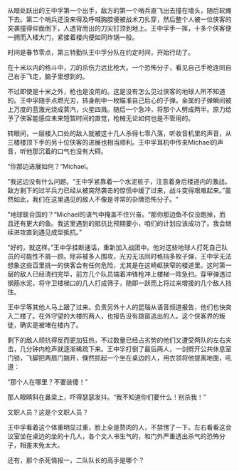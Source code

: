 从暗处跃出的王中孚第一个出手，敌方的第一个哨兵直飞出去撞在墙头，随后软瘫下去。第二个哨兵还没来得及呼喊胸腔便被战术刀扎穿，然后整个人被一位侠客的突袭撞得仰面倒下，人透背而出的刀尖钉顶到地上。王中孚手一挥，十多个侠客便一拥而入楼大门，紧接着楼内便如同炸锅一般。

时间是春节零点，第三特勤队王中孚分队在约定时间，开始行动了。

在十米以内的格斗中，刀的杀伤力远比枪大。一个恐怖分子，看见自己手枪连同自己右手飞走，脑子里想到的。

不过即使是十米之外，枪也是没用的。这是没有怎么见过侠客的地球人所不知道的。王中孚随手点燃光刃，转身削中一枚瞄准自己后心的子弹。金属的子弹瞬间被上万度的蓝激光烧成蒸汽，火星四溅。随后一个急冲，将那个人劈成两半。原力给予了侠客能感应未来短暂时间的直觉，枪械无论如何也是不管用的。

转眼间，一层楼入口处的敌人就被这十几人杀得七零八落，听收音机里的声音，从三楼楼顶下手的另十位侠客的进展也相当顺利。王中孚耳机中传来Michael的声音，听他那沉着的口气也没有大碍。

“你那边进展如何？“Michael。

”我这边没有什么问题。“王中孚紧靠着一个水泥桩子，注意着身后楼道内的激战。敌方剩下的过半兵力已经从被突然袭击的惊慌中缓了过来，战斗变得艰难起来。”虽然如此，我们在这里遇见的敌人不像是寻常的杂牌恐怖分子。“

”地球联合国的？“Michael的语气中掩盖不住兴奋。“那你那边鱼不仅没跑掉，而且还有更大的鱼。我这里遇到的抵抗比预期要小，咱们的计划应该成功了。我会继续进攻直到遇见成型抵抗。”

“好的，就这样。”王中孚挂断通话，重新加入战团中。他对这些地球人打死自己队员的可能性不屑一顾。除非被多人围攻，光刃无法同时格挡多枚子弹，王中孚无法想象这些百里挑一的侠客会有任何危险，尤其是在这崎岖狭窄的楼道里。这时第一层的敌人已经清扫完毕，前方几个队员端着冲锋枪冲上楼梯一阵急扫。穿甲弹透过钢筋水泥，将守卫楼梯口的几人打成筛子，随即一跃而上将过来增援的几个敌人挡住。

王中孚等其他人马上跟了过来。负责另外十人的昆瑙从语音频道报告，他们也快突入二楼了。在外守望的大楼的两人，也报告没有跳窗逃出的人。这个侠客界的叛徒，确实是被堵在楼内了。

剩下的敌人顽抗得反而更加狂热，不过数量已经占劣势的他们又遭受两队的左右夹击，几分钟内枪声就逐渐稀疏下来。王中孚打倒了最后两人，一剑劈开公共休息室门锁，飞脚把两扇门踹开，倏然抓起一个坐在桌边的人，用衣领将他提离地面，吼道：

“那个人在哪里？不要装傻！”

那人眼睛斜在鼻梁上，吓得瑟瑟发抖。“我不知道你们要什么！别杀我！”

文职人员？这是个文职人员？

王中孚看着这个体重明显过重，脸上全是赘肉的人，不禁愣了一下。左右看看这会议室坐在桌边的坐的十几人，各个文人书生气的，和门外严重透出杀气的恐怖分子，相差未免太大。

还有，那个杀死情报一，二队队长的高手是哪个？










